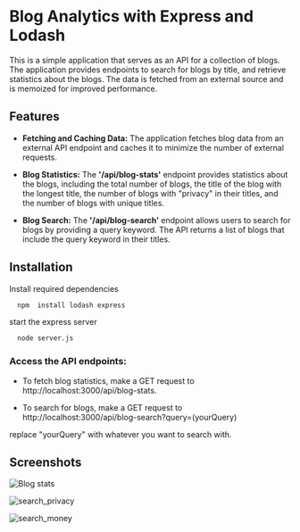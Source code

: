 
# Blog Analytics with Express and Lodash

This is a simple application that serves as an API for a collection of blogs. The application provides endpoints to search for blogs by title, and retrieve statistics about the blogs. The data is fetched from an external source and is memoized for improved performance.


## Features

- **Fetching and Caching Data:** The application fetches blog data from an external API endpoint and caches it to minimize the number of external requests.

- **Blog Statistics:** The **'/api/blog-stats'** endpoint provides statistics about the blogs, including the total number of blogs, the title of the blog with the longest title, the number of blogs with "privacy" in their titles, and the number of blogs with unique titles.

- **Blog Search:** The **'/api/blog-search'** endpoint allows users to search for blogs by providing a query keyword. The API returns a list of blogs that include the query keyword in their titles.


## Installation

Install required dependencies 

```bash
  npm  install lodash express
```
start the express server
```bash
  node server.js
```

### Access the API endpoints:

- To fetch blog statistics, make a GET request to http://localhost:3000/api/blog-stats.
    
- To search for blogs, make a GET request to http://localhost:3000/api/blog-search?query=(yourQuery)
    
replace "yourQuery" with whatever you want to search with.
## Screenshots

![Blog stats](https://github.com/aryansoni811/Impulse_assignment/blob/master/public/screenshots/Screenshot%202023-10-11%20172906.png?raw=true)

![search_privacy](https://github.com/aryansoni811/Impulse_assignment/blob/master/public/screenshots/Screenshot%202023-10-11%20172920.png?raw=true)

![search_money](https://github.com/aryansoni811/Impulse_assignment/blob/master/public/screenshots/Screenshot%202023-10-11%20172938.png?raw=true)

